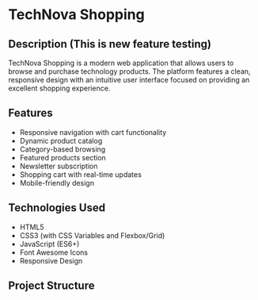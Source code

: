 # TechNova Shopping

## Description (This is new feature testing)

TechNova Shopping is a modern web application that allows users to browse and purchase technology products. The platform features a clean, responsive design with an intuitive user interface focused on providing an excellent shopping experience.

## Features

- Responsive navigation with cart functionality
- Dynamic product catalog
- Category-based browsing
- Featured products section
- Newsletter subscription
- Shopping cart with real-time updates
- Mobile-friendly design

## Technologies Used

- HTML5
- CSS3 (with CSS Variables and Flexbox/Grid)
- JavaScript (ES6+)
- Font Awesome Icons
- Responsive Design

## Project Structure
